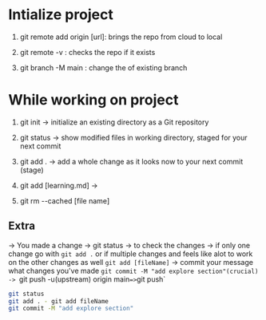 
# Intialize project
1. git remote add origin [url]: brings the repo from cloud to local

2. git remote -v  : checks the repo if it exists 

3. git branch -M main : change the of existing branch 



# While working on project

1. git init -> initialize an existing directory as a Git repository

2. git status -> show modified files in working directory, staged for your next commit

3. git add . -> add a whole change as it looks now to your next commit (stage)

3. git add [learning.md] -> 

4. git rm --cached [file name]


## Extra 
-> You made a change 
-> git status -> to check the changes
-> if only one change go with `git add .` or if multiple changes and feels like alot to work on the other changes as well `git add [fileName]`
-> commit your message what changes you've made `git commit -M "add explore section"(crucial)
-> `git push -u(upstream) origin main` => `git push`


```bash
git status
git add . - git add fileName
git commit -M "add explore section"
```

